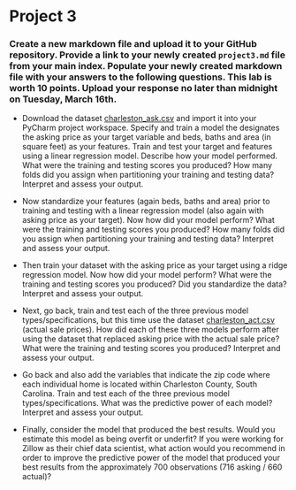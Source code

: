# Project 3

### Create a new markdown file and upload it to your GitHub repository.  Provide a link to your newly created `project3.md` file from your main index.  Populate your newly created markdown file with your answers to the following questions.  This lab is worth 10 points.  Upload your response no later than midnight on Tuesday, March 16th.

- Download the dataset [charleston_ask.csv](https://raw.githubusercontent.com/tyler-frazier/intro_data_science/main/data/charleston_ask.csv) and import it into your PyCharm project workspace.  Specify and train a model the designates the asking price as your target variable and beds, baths and area (in square feet) as your features.  Train and test your target and features using a linear regression model.  Describe how your model performed.  What were the training and testing scores you produced?  How many folds did you assign when partitioning your training and testing data?  Interpret and assess your output.

- Now standardize your features (again beds, baths and area) prior to training and testing with a linear regression model (also again with asking price as your target).  Now how did your model perform?  What were the training and testing scores you produced?  How many folds did you assign when partitioning your training and testing data?  Interpret and assess your output.

- Then train your dataset with the asking price as your target using a ridge regression model.  Now how did your model perform?  What were the training and testing scores you produced?  Did you standardize the data?  Interpret and assess your output.

- Next, go back, train and test each of the three previous model types/specifications, but this time use the dataset [charleston_act.csv](https://raw.githubusercontent.com/tyler-frazier/intro_data_science/main/data/charleston_act.csv) (actual sale prices).  How did each of these three models perform after using the dataset that replaced asking price with the actual sale price?  What were the training and testing scores you produced?  Interpret and assess your output.

- Go back and also add the variables that indicate the zip code where each individual home is located within Charleston County, South Carolina.  Train and test each of the three previous model types/specifications.  What was the predictive power of each model?  Interpret and assess your output.

- Finally, consider the model that produced the best results.  Would you estimate this model as being overfit or underfit?  If you were working for Zillow as their chief data scientist, what action would you recommend in order to improve the predictive power of the model that produced your best results from the approximately 700 observations (716 asking / 660 actual)?

